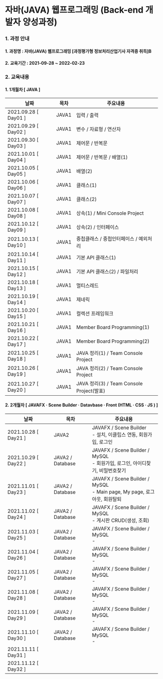 # 자바(JAVA) 웹프로그래밍 (Back-end 개발자 양성과정)

### 1. 과정 안내  
#### 1. 과정명 : 자바(JAVA) 웹프로그래밍 [과정평가형 정보처리산업기사 자격증 취득]B
#### 2. 교육기간 : 2021-09-28 ~ 2022-02-23

### 2. 교육내용  
#### 1. 1개월차 [ JAVA ]
|날짜|목차|주요내용|
|----|----|----|
|2021.09.28 [ Day01 ]|JAVA1|입력 / 출력|
|2021.09.29 [ Day02 ]|JAVA1|변수 / 자료형 / 연산자|
|2021.09.30 [ Day03 ]|JAVA1|제어문 / 반복문|
|2021.10.01 [ Day04 ]|JAVA1|제어문 / 반복문 / 배열(1)|
|2021.10.05 [ Day05 ]|JAVA1|배열(2)|
|2021.10.06 [ Day06 ]|JAVA1|클래스(1)|
|2021.10.07 [ Day07 ]|JAVA1|클래스(2)|
|2021.10.08 [ Day08 ]|JAVA1|상속(1) / Mini Console Project|
|2021.10.12 [ Day09 ]|JAVA1|상속(2) / 인터페이스|
|2021.10.13 [ Day10 ]|JAVA1|중첩클래스 / 중첩인터페이스 / 예외처리|
|2021.10.14 [ Day11 ]|JAVA1|기본 API 클래스(1)|
|2021.10.15 [ Day12 ]|JAVA1|기본 API 클래스(2) / 파일처리|
|2021.10.18 [ Day13 ]|JAVA1|멀티스레드|
|2021.10.19 [ Day14 ]|JAVA1|제네릭|
|2021.10.20 [ Day15 ]|JAVA1|컬렉션 프레임워크|
|2021.10.21 [ Day16 ]|JAVA1|Member Board Programming(1)|
|2021.10.22 [ Day17 ]|JAVA1|Member Board Programming(2)|
|2021.10.25 [ Day18 ]|JAVA1|JAVA 정리(1) / Team Console Project|
|2021.10.26 [ Day19 ]|JAVA1|JAVA 정리(2) / Team Console Project|
|2021.10.27 [ Day20 ]|JAVA1|JAVA 정리(3) / Team Console Project(발표)|

#### 2. 2개월차 [ JAVAFX · Scene Builder · Datavbase · Front (HTML · CSS · JS ) ]
|날짜|목차|주요내용|
|----|----|----|
|2021.10.28 [ Day21 ]|JAVA2|JAVAFX / Scene Builder <br>- 설치, 이클립스 연동, 회원가입, 로그인</br>|
|2021.10.29 [ Day22 ]|JAVA2 / Database|JAVAFX / Scene Builder / MySQL <br>- 회원가입, 로그인, 아이디찾기, 비밀번호찾기</br>|
|2021.11.01 [ Day23 ]|JAVA2 / Database|JAVAFX / Scene Builder / MySQL <br>- Main page, My page, 로그아웃, 회원탈퇴</br>|
|2021.11.02 [ Day24 ]|JAVA2 / Database|JAVAFX / Scene Builder / MySQL <br>- 게시판 CRUD(생성, 조회)</br>|
|2021.11.03 [ Day25 ]|JAVA2 / Database|JAVAFX / Scene Builder / MySQL <br>- </br>|
|2021.11.04 [ Day26 ]|JAVA2 / Database|JAVAFX / Scene Builder / MySQL <br>- </br>|
|2021.11.05 [ Day27 ]|JAVA2 / Database|JAVAFX / Scene Builder / MySQL <br>- </br>|
|2021.11.08 [ Day28 ]|JAVA2 / Database|JAVAFX / Scene Builder / MySQL <br>- </br>|
|2021.11.09 [ Day29 ]|JAVA2 / Database|JAVAFX / Scene Builder / MySQL <br>- </br>|
|2021.11.10 [ Day30 ]|JAVA2 / Database|JAVAFX / Scene Builder / MySQL <br>- </br>|
|2021.11.11 [ Day31 ]|||
|2021.11.12 [ Day32 ]|||

